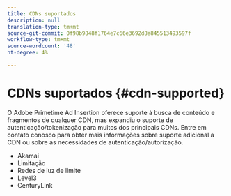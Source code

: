 ```yaml
---
title: CDNs suportados
description: null
translation-type: tm+mt
source-git-commit: 0f98b9848f1764e7c66e3692d8a845513493597f
workflow-type: tm+mt
source-wordcount: '48'
ht-degree: 4%

---
```



# CDNs suportados {#cdn-supported}

O Adobe Primetime Ad Insertion oferece suporte à busca de conteúdo e fragmentos de qualquer CDN, mas expandiu o suporte de autenticação/tokenização para muitos dos principais CDNs.  Entre em contato conosco para obter mais informações sobre suporte adicional a CDN ou sobre as necessidades de autenticação/autorização.

* Akamai
* Limitação
* Redes de luz de limite
* Level3
* CenturyLink
